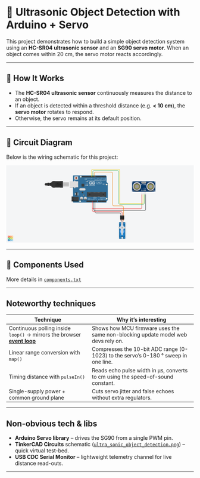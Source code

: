 # 🚨 Ultrasonic Object Detection with Arduino + Servo

This project demonstrates how to build a simple object detection system using an **HC-SR04 ultrasonic sensor** and an **SG90 servo motor**. When an object comes within 20 cm, the servo motor reacts accordingly.

---

## 🧠 How It Works

- The **HC-SR04 ultrasonic sensor** continuously measures the distance to an object.
- If an object is detected within a threshold distance (e.g. **< 10 cm**), the **servo motor** rotates to respond.
- Otherwise, the servo remains at its default position.

---

## 🔌 Circuit Diagram

Below is the wiring schematic for this project:

![Ultrasonic Object Detection Circuit](./ultra_sonic_object_detection.png)

---

## 🔧 Components Used

More details in [`components.txt`](./components.text)

---

## Noteworthy techniques

| Technique | Why it’s interesting |
|-----------|---------------------|
| Continuous polling inside `loop()` &rarr; mirrors the browser [**event loop**](https://developer.mozilla.org/en-US/docs/Web/JavaScript/EventLoop) | Shows how MCU firmware uses the same non-blocking update model web devs rely on. |
| Linear range conversion with `map()` | Compresses the 10-bit ADC range (0-1023) to the servo’s 0-180 ° sweep in one line. |
| Timing distance with `pulseIn()` | Reads echo pulse width in µs, converts to cm using the speed-of-sound constant. |
| Single-supply power + common ground plane | Cuts servo jitter and false echoes without extra regulators. |

---

## Non-obvious tech & libs

* **Arduino Servo library** – drives the SG90 from a single PWM pin.  
* **TinkerCAD Circuits** schematic ([`ultra_sonic_object_detection.png`](./ultra_sonic_object_detection.png)) – quick virtual test-bed.  
* **USB CDC Serial Monitor** – lightweight telemetry channel for live distance read-outs.
 
---
